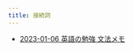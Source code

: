 ```yaml
---
title: 接続詞
---
```



- [2023-01-06 英語の勉強 文法メモ](./../../../../../../d/2023/01/06/英語の勉強_文法メモ.md)




